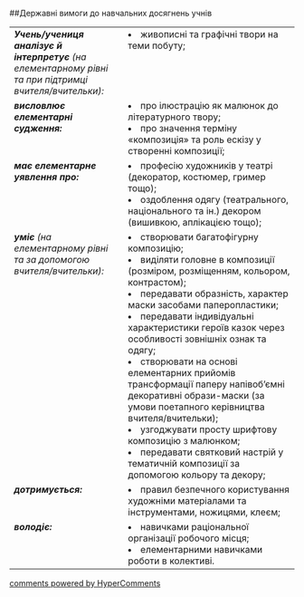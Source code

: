 <div id="hypercomments_widget" class="js-hypercomments-widget invisible"></div>

##Державні вимоги до навчальних досягнень учнів

<table>
<tbody>
<tr>
<td width="40%" style="vertical-align:top !important;">
<i><b>Учень/учениця аналізує й інтерпретує</b>  (на елементарному рівні та при підтримці вчителя/вчительки): </i><br>
</td>
<td style="vertical-align:top !important;">
<li>живописні та графічні твори на теми побуту;</li>
</td>
</tr>
<tr>
<td width="40%" style="vertical-align:top !important;">
<i><b>висловлює елементарні судження:</b></i><br>
</td>
<td>
<li>про ілюстрацію як малюнок до літературного твору; </li>
<li>про значення терміну «композиція» та роль ескізу у створенні композиції;</li>
</td>
</tr>
<tr>
<td width="40%" style="vertical-align:top !important;">
<i><b>має елементарне уявлення про:</b></i><br>
</td>
<td>
<li>професію художників у театрі (декоратор, костюмер, гример тощо);</li>
<li>оздоблення одягу (театрального, національного та ін.) декором (вишивкою, аплікацією тощо);</li>
</td>
</tr>
<tr>
<td width="40%" style="vertical-align:top !important;">
<i><b>уміє</b> (на елементарному рівні та за допомогою вчителя/вчительки):</i><br>
</td>
<td>
<li>створювати багатофігурну композицію;</li>
<li>виділяти головне в композиції (розміром, розміщенням, кольором, контрастом);</li>
<li>передавати образність, характер маски засобами паперопластики; </li>
<li>передавати індивідуальні характеристики  героїв казок через особливості зовнішніх ознак та одягу;</li>
<li>створювати на основі елементарних прийомів трансформації паперу напівоб’ємні декоративні образи-маски (за умови поетапного керівництва вчителя/вчительки);</li>
<li>узгоджувати просту шрифтову композицію з малюнком;</li>
<li>передавати святковий настрій у тематичній композиції за допомогою кольору та декору;</li>
</td>
</tr>
<tr>
<td width="40%" style="vertical-align:top !important;">
<i><b>дотримується:</b></i><br>
</td>
<td>
<li>правил безпечного користування художніми матеріалами та інструментами, ножицями, клеєм;</li>
</td>
</tr>
<tr>
<td width="40%" style="vertical-align:top !important;">
<i><b>володіє:</b></i><br>
</td>
<td>
<li>навичками раціональної організації робочого місця;</li>
<li>елементарними навичками роботи в колективі.</li>

</td>
</tr>
</tbody>
</table>


<div class="js-hypercomments-container">
    <a href="http://hypercomments.com" class="hc-link" title="comments widget">comments powered by HyperComments</a>
</div>